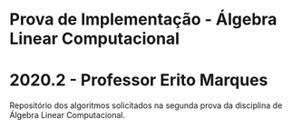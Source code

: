 # Prova de Implementação - Álgebra Linear Computacional
# 2020.2 - Professor Erito Marques
 Repositório dos algoritmos solicitados na segunda prova da disciplina de Álgebra Linear Computacional.
